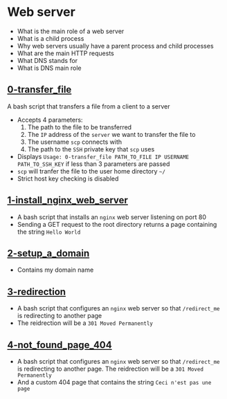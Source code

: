 # Web server
  - What is the main role of a web server
  - What is a child process
  - Why web servers usually have a parent process and child processes
  - What are the main HTTP requests
  - What DNS stands for
  - What is DNS main role

## [0-transfer_file](https://github.com/awinabaab/alx-system_engineering-devops/blob/master/0x0C-web_server/0-transfer_file)
   A bash script that transfers a file from a client to a server
   - Accepts 4 parameters:
     1. The path to the file to be transferred
     2. The `IP` address of the `server` we want to transfer the file to
     3. The username `scp` connects with
     4. The path to the `SSH` private key that `scp` uses
   - Displays `Usage: 0-transfer_file PATH_TO_FILE IP USERNAME PATH_TO_SSH_KEY` if less than 3 parameters are passed
   - `scp` will tranfer the file to the user home directory `~/`
   - Strict host key checking is disabled

## [1-install_nginx_web_server](https://github.com/awinabaab/alx-system_engineering-devops/blob/master/0x0C-web_server/1-install_nginx_web_server)
   - A bash script that installs an `nginx` web server listening on port 80
   - Sending a GET request to the root directory returns a page containing the string `Hello World`

## [2-setup_a_domain](https://github.com/awinabaab/alx-system_engineering-devops/blob/master/0x0C-web_server/2-setup_a_domain)
   - Contains my domain name

## [3-redirection](https://github.com/awinabaab/alx-system_engineering-devops/blob/master/0x0C-web_server/3-redirection)
   - A bash script that configures an `nginx` web server so that `/redirect_me` is redirecting to another page
   - The reidrection will be a `301 Moved Permanently`

## [4-not_found_page_404](https://github.com/awinabaab/alx-system_engineering-devops/blob/master/0x0C-web_server/4-not_found_page_404)
   - A bash script that	configures an `nginx` web server so that `/redirect_me`	is
   redirecting to another page. The reidrection will be a `301 Moved Permanently`
   - And a custom 404 page that contains the string `Ceci n'est pas une page`